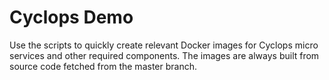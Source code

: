 # Cyclops Demo

Use the scripts to quickly create relevant Docker images for Cyclops micro services and other required components. The images are always built from source code fetched from the master branch.